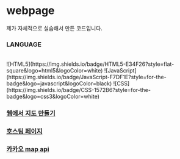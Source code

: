 # webpage
제가 자체적으로 실습해서 만든 코드입니다.
<H3>LANGUAGE</H3><br>
![HTML5](https://img.shields.io/badge/HTML5-E34F26?style=flat-square&logo=html5&logoColor=white)
![JavaScript](https://img.shields.io/badge/JavaScript-F7DF1E?style=for-the-badge&logo=javascript&logoColor=black)
![CSS](https://img.shields.io/badge/CSS-1572B6?style=for-the-badge&logo=css3&logoColor=white)

### [웹에서 지도 만들기](https://www.youtube.com/watch?v=vyUqO96Qk-s)
### [호스팅 페이지](https://do04200611.github.io/webpage/)
### [카카오 map api](https://do04200611.github.io/webpage/map/index.html)
